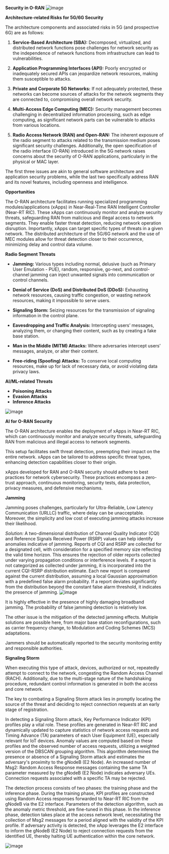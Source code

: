 **Security in O-RAN**
![image](https://github.com/hiwirptu/ORAN-Security/assets/164016759/e5e80c9d-ce67-4bff-8769-b873bebdc53f)

**Architecture-related Risks for 5G/6G Security**

The architecture components and associated risks in 5G (and prospective 6G) are as follows:

1. **Service-Based Architecture (SBA):** Decomposed, virtualized, and distributed network functions pose challenges for network security as the independence of network functions from infrastructure can lead to vulnerabilities.

2. **Application Programming Interfaces (API):** Poorly encrypted or inadequately secured APIs can jeopardize network resources, making them susceptible to attacks.

3. **Private and Corporate 5G Networks:** If not adequately protected, these networks can become sources of attacks for the network segments they are connected to, compromising overall network security.

4. **Multi-Access Edge Computing (MEC):** Security management becomes challenging in decentralized information processing, such as edge computing, as significant network parts can be vulnerable to attacks from various locations.

5. **Radio Access Network (RAN) and Open-RAN:** The inherent exposure of the radio segment to attacks related to the transmission medium poses significant security challenges. Additionally, the open specification of the radio interface (O-RAN) introduced in the 5G network raises concerns about the security of O-RAN applications, particularly in the physical or MAC layer.

The first three issues are akin to general software architecture and application security problems, while the last two specifically address RAN and its novel features, including openness and intelligence.

**Opportunities**

The O-RAN architecture facilitates running specialized programming modules/applications (xApps) in Near-Real-Time RAN Intelligent Controller (Near-RT RIC). These xApps can continuously monitor and analyze security threats, safeguarding RAN from malicious and illegal access to network segments. They enable faster threat detection, reducing network operation disruption. Importantly, xApps can target specific types of threats in a given network. The distributed architecture of the 5G/6G network and the use of MEC modules allow for threat detection closer to their occurrence, minimizing delay and control data volume.

**Radio Segment Threats**

- **Jamming:** Various types including normal, delusive (such as Primary User Emulation - PUE), random, responsive, go-next, and control-channel jamming can inject unwanted signals into communication or control channels.
  
- **Denial of Service (DoS) and Distributed DoS (DDoS):** Exhausting network resources, causing traffic congestion, or wasting network resources, making it impossible to serve users.
  
- **Signaling Storm:** Seizing resources for the transmission of signaling information in the control plane.
  
- **Eavesdropping and Traffic Analysis:** Intercepting users’ messages, analyzing them, or changing their content, such as by creating a fake base station.
  
- **Man in the Middle (MITM) Attacks:** Where adversaries intercept users’ messages, analyze, or alter their content.
  
- **Free-riding (Spoofing) Attacks:** To conserve local computing resources, make up for lack of necessary data, or avoid violating data privacy laws.

**AI/ML-related Threats**

- **Poisoning Attacks**
- **Evasion Attacks**
- **Inference Attacks**

![image](https://github.com/hiwirptu/ORAN-Security/assets/164016759/c12e0795-8dd9-49b6-8dfe-5c68d8abcd0b)

**AI for O-RAN Security**

The O-RAN architecture enables the deployment of xApps in Near-RT RIC, which can continuously monitor and analyze security threats, safeguarding RAN from malicious and illegal access to network segments.

This setup facilitates swift threat detection, preempting their impact on the entire network. xApps can be tailored to address specific threat types, enhancing detection capabilities closer to their origin.

xApps developed for RAN and O-RAN security should adhere to best practices for network cybersecurity. These practices encompass a zero-trust approach, continuous monitoring, security tests, data protection, privacy measures, and defensive mechanisms.

**Jamming**

Jamming poses challenges, particularly for Ultra-Reliable, Low Latency Communication (URLLC) traffic, where delay can be unacceptable. Moreover, the simplicity and low cost of executing jamming attacks increase their likelihood.

*Solution:* A two-dimensional distribution of Channel Quality Indicator (CQI) and Reference Signals Received Power (RSRP) values can help identify anomalies indicative of jamming. Reports of CQI and RSRP are collected for a designated cell, with consideration for a specified memory size reflecting the valid time horizon. This ensures the rejection of older reports collected under varying propagation conditions or interference levels. If a report is not categorized as collected under jamming, it is incorporated into the current CQI-RSRP distribution estimate. Each new report is compared against the current distribution, assuming a local Gaussian approximation with a predefined false alarm probability. If a report deviates significantly from the distribution beyond the constant false alarm threshold, it indicates the presence of jamming.
![image](https://github.com/hiwirptu/ORAN-Security/assets/164016759/a5fc7b45-60c9-4501-aea3-d7c3bf0950cb)

It is highly effective in the presence of highly damaging broadband jamming. The probability of false jamming detection is relatively low. 

The other issue is the mitigation of the detected jamming effects. Multiple solutions are possible here, from major base station reconfigurations, such as carrier frequency change, to Modulation and Coding Schemes (MCS) adaptations. 

Jammers should be automatically reported to the security monitoring entity and responsible authorities.

**Signaling Storm**

When executing this type of attack, devices, authorized or not, repeatedly attempt to connect to the network, congesting the Random Access Channel (RACH). Additionally, due to the multi-stage nature of the handshaking procedure, redundant control information is generated in both the access and core network.

The key to combating a Signaling Storm attack lies in promptly locating the source of the threat and deciding to reject connection requests at an early stage of registration.

In detecting a Signaling Storm attack, Key Performance Indicator (KPI) profiles play a vital role. These profiles are generated in Near-RT RIC and dynamically updated to capture statistics of network access requests and Timing Advance (TA) parameters of each User Equipment (UE), especially relevant for IoT devices. Anomaly values are computed based on these profiles and the observed number of access requests, utilizing a weighted version of the DBSCAN grouping algorithm. This algorithm determines the presence or absence of a Signaling Storm attack and estimates the adversary's proximity to the gNodeB (E2 Node). An increased number of Msg2: Random Access Response messages containing the same TA parameter measured by the gNodeB (E2 Node) indicates adversary UEs. Connection requests associated with a specific TA may be rejected.

The detection process consists of two phases: the training phase and the inference phase. During the training phase, KPI profiles are constructed using Random Access responses forwarded to Near-RT RIC from the gNodeB via the E2 interface. Parameters of the detection algorithm, such as the anomaly metric threshold, are fine-tuned in this phase. In the inference phase, detection takes place at the access network level, necessitating the collection of Msg2 messages for a period aligned with the validity of the KPI profile. If adversary activity is detected, the xApp leverages the E2 interface to inform the gNodeB (E2 Node) to reject connection requests from the identified UE, thereby halting UE authentication within the core network.

![image](https://github.com/hiwirptu/ORAN-Security/assets/164016759/cad5e5ba-b4dc-4cfc-8ba6-4c3a0a694878)
